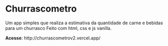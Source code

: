 # Churrascometro
<p>Um app simples que realiza a estimativa da quantidade de carne e bebidas para um churrasco
Feito com html, css e js vanilla.<p>
<strong>Acesse</strong>: http://churrascometrov2.vercel.app/
